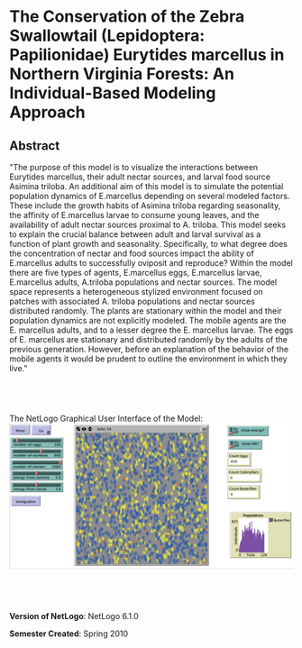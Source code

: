 # The Conservation of the Zebra Swallowtail (Lepidoptera: Papilionidae)  Eurytides marcellus in Northern Virginia Forests: An Individual-Based Modeling Approach

## Abstract


"The purpose of this model is to visualize the interactions between Eurytides marcellus, their adult nectar sources, and larval food source Asimina triloba. An additional aim of this model is to simulate the potential population dynamics of E.marcellus depending on several modeled factors. These include the growth habits of Asimina triloba regarding seasonality, the affinity of E.marcellus larvae to consume young leaves, and the availability of adult nectar sources proximal to A. triloba. This model seeks to explain the crucial balance between adult and larval survival as a function of plant growth and seasonality. Specifically, to what degree does the concentration of nectar and food sources impact the ability of E.marcellus adults to successfully oviposit and reproduce? Within the model there are five types of agents, E.marcellus eggs, E.marcellus larvae, E.marcellus adults, A.triloba populations and nectar sources. The model space represents a heterogeneous stylized environment focused on patches with associated A. triloba populations and nectar sources distributed randomly. The plants are stationary within the model and their population dynamics are not explicitly modeled. The mobile agents are the E. marcellus adults, and to a lesser degree the E. marcellus larvae. The eggs of E. marcellus are stationary and distributed randomly by the adults of the previous generation. However, before an explanation of the behavior of the mobile agents it would be prudent to outline the environment in which they live."

## &nbsp;
The NetLogo Graphical User Interface of the Model: 
![The NetLogo Graphical User Interface](GUI.png)

## &nbsp;

**Version of NetLogo**: NetLogo 6.1.0

**Semester Created**: Spring 2010

